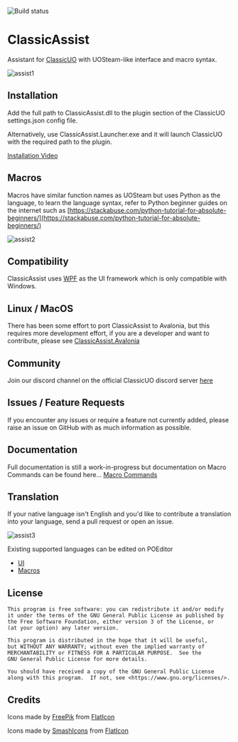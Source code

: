 ﻿﻿![Build status](https://github.com/Reetus/ClassicAssist/actions/workflows/release.yaml/badge.svg)

# ClassicAssist

Assistant for [ClassicUO](https://github.com/andreakarasho/ClassicUO) with UOSteam-like interface and macro syntax.

![assist1](https://github.com/Reetus/ClassicAssist/assets/6239195/3e6b1a23-a548-4c46-b1b5-747db0f6ab24)

## Installation

Add the full path to ClassicAssist.dll to the plugin section of the ClassicUO settings.json config file.

Alternatively, use ClassicAssist.Launcher.exe and it will launch ClassicUO with the required path to the plugin.

[Installation Video](https://www.youtube.com/watch?v=SQ5QhR1TS1U&feature=youtu.be)

## Macros

Macros have similar function names as UOSteam but uses Python as the language, to learn the language syntax, refer to Python beginner guides on the internet such as [https://stackabuse.com/python-tutorial-for-absolute-beginners/](https://stackabuse.com/python-tutorial-for-absolute-beginners/)


![assist2](https://user-images.githubusercontent.com/6239195/73602829-d8166e80-45b4-11ea-8132-61c29fce3862.png)

## Compatibility

ClassicAssist uses [WPF](https://en.wikipedia.org/wiki/Windows_Presentation_Foundation) as the UI framework which is only compatible with Windows.

## Linux / MacOS

There has been some effort to port ClassicAssist to Avalonia, but this requires more development effort, if you are a developer and want to contribute, please see [ClassicAssist.Avalonia](https://github.com/Reetus/ClassicAssist.Avalonia)

## Community

Join our discord channel on the official ClassicUO discord server [here](https://discord.gg/DKgfjMqH)

## Issues / Feature Requests

If you encounter any issues or require a feature not currently added, please raise an issue on GitHub with as much information as possible.

## Documentation

Full documentation is still a work-in-progress but documentation on Macro Commands can be found here... [Macro Commands](https://github.com/Reetus/ClassicAssist/wiki/Macro-Commands)

## Translation

If your native language isn't English and you'd like to contribute a translation into your language, send a pull request or open an issue.

![assist3](https://user-images.githubusercontent.com/6239195/73602831-da78c880-45b4-11ea-82e4-fe71c3ca41c8.png)

Existing supported languages can be edited on POEditor
* [UI](https://poeditor.com/join/project/64bC3Q4fdt)
* [Macros](https://poeditor.com/projects/view?id=671853)

## License

    This program is free software: you can redistribute it and/or modify
    it under the terms of the GNU General Public License as published by
    the Free Software Foundation, either version 3 of the License, or
    (at your option) any later version.

    This program is distributed in the hope that it will be useful,
    but WITHOUT ANY WARRANTY; without even the implied warranty of
    MERCHANTABILITY or FITNESS FOR A PARTICULAR PURPOSE.  See the
    GNU General Public License for more details.

    You should have received a copy of the GNU General Public License
    along with this program.  If not, see <https://www.gnu.org/licenses/>.

## Credits

Icons made by [FreePik](https://www.flaticon.com/authors/freepik) from [FlatIcon](https://www.flaticon.com/)

Icons made by [SmashIcons](https://www.flaticon.com/authors/smashicons) from [FlatIcon](https://www.flaticon.com/)



